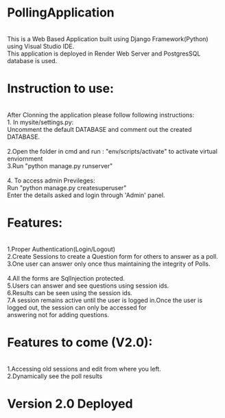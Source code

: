 # PollingApplication
<br> This is a Web Based Application built using Django Framework(Python) using Visual Studio IDE.
<br> This application is deployed in Render Web Server and PostgresSQL database is used.

# Instruction to use:
<br> After Clonning the application please follow following instructions:
<br> 1. In mysite/settings.py:
<br> Uncomment the default DATABASE and comment out the created DATABASE.
<br>
<br> 2.Open the folder in cmd and run : "env/scripts/activate" to activate virtual enviornment
<br> 3.Run "python manage.py runserver"
<br>
<br> 4. To access admin Previleges:
<br> Run "python manage.py createsuperuser"
<br> Enter the details asked and login through 'Admin' panel.
<br>
# Features:
<br> 1.Proper Authentication(Login/Logout)
<br> 2.Create Sessions to create a Question form for others to answer as a poll.
<br> 3.One user can answer only once thus maintaining the integrity of Polls.\
<br> 4.All the forms are SqlInjection protected.
<br> 5.Users can answer and see questions using session ids.
<br> 6.Results can be seen using the session ids.
<br> 7.A session remains active until the user is logged in.Once the user is logged out, the session can only be accessed for 
<br> answering not for adding questions.

# Features to come (V2.0):
<br> 1.Accessing old sessions and edit from where you left.
<br> 2.Dynamically see the poll results 

# Version 2.0 Deployed
